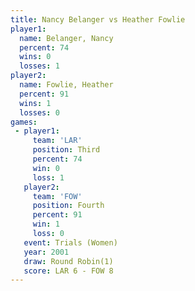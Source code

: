 ```yaml
---
title: Nancy Belanger vs Heather Fowlie
player1:               
  name: Belanger, Nancy
  percent: 74          
  wins: 0              
  losses: 1            
player2:               
  name: Fowlie, Heather
  percent: 91          
  wins: 1              
  losses: 0            
games:
 - player1:         
     team: 'LAR'    
     position: Third
     percent: 74    
     win: 0         
     loss: 1        
   player2:          
     team: 'FOW'     
     position: Fourth
     percent: 91     
     win: 1          
     loss: 0         
   event: Trials (Women)
   year: 2001           
   draw: Round Robin(1) 
   score: LAR 6 - FOW 8 
---
```

